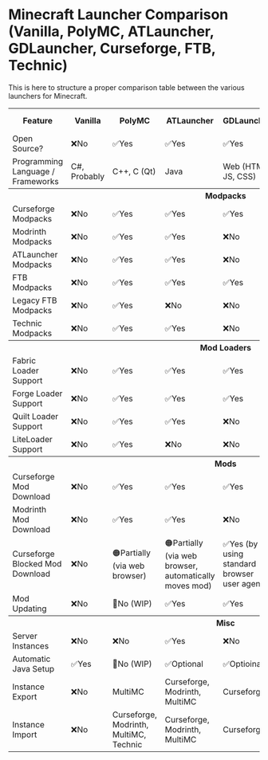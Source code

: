 # Minecraft Launcher Comparison (Vanilla, PolyMC, ATLauncher, GDLauncher, Curseforge, FTB, Technic)

This is here to structure a proper comparison table between the various launchers for Minecraft.

<table>
    <tr>
        <th>Feature</th>
        <th>Vanilla</th>
        <th>PolyMC</th>
        <th>ATLauncher</th>
        <th>GDLauncher</th>
        <th>Curseforge</th>
        <th>FTB App</th>
        <th>Technic</th>
        <th>Old Vanilla</th>
    </tr>
    <tr>
        <td>Open Source?</td>
        <td>❌No</td>
        <td>✅Yes</td>
        <td>✅Yes</td>
        <td>✅Yes</td>
        <td>❌No</td>
        <td>?</td>
        <td>❌No</td>
        <td>❌No</td>
    </tr>
    <tr>
        <td>Programming Language / Frameworks</td>
        <td>C#, Probably</td>
        <td>C++, C (Qt)</td>
        <td>Java</td>
        <td>Web (HTML, JS, CSS)</td>
        <td>Overwolf</td>
        <td>Overwolf</td>
        <td>Java</td>
        <td>Java (AWT, Swing)</td>
    </tr>
    <tr>
        <th colspan=9>Modpacks</th>
    </tr>
    <tr>
        <td>Curseforge Modpacks</td>
        <td>❌No</td>
        <td>✅Yes</td>
        <td>✅Yes</td>
        <td>✅Yes</td>
        <td>?</td>
        <td>?</td>
        <td>?</td>
        <td>❌No</td>
    </tr>
    <tr>
        <td>Modrinth Modpacks</td>
        <td>❌No</td>
        <td>✅Yes</td>
        <td>✅Yes</td>
        <td>❌No</td>
        <td>?</td>
        <td>?</td>
        <td>?</td>
        <td>❌No</td>
    </tr>
    <tr>
        <td>ATLauncher Modpacks</td>
        <td>❌No</td>
        <td>✅Yes</td>
        <td>✅Yes</td>
        <td>❌No</td>
        <td>?</td>
        <td>?</td>
        <td>?</td>
        <td>❌No</td>
    </tr>
    <tr>
        <td>FTB Modpacks</td>
        <td>❌No</td>
        <td>✅Yes</td>
        <td>✅Yes</td>
        <td>✅Yes</td>
        <td>?</td>
        <td>✅Yes</td>
        <td>?</td>
        <td>❌No</td>
    </tr>
    <tr>
        <td>Legacy FTB Modpacks</td>
        <td>❌No</td>
        <td>✅Yes</td>
        <td>❌No</td>
        <td>❌No</td>
        <td>?</td>
        <td>✅Yes</td>
        <td>?</td>
        <td>❌No</td>
    </tr>
    <tr>
        <td>Technic Modpacks</td>
        <td>❌No</td>
        <td>✅Yes</td>
        <td>✅Yes</td>
        <td>❌No</td>
        <td>?</td>
        <td>?</td>
        <td>✅Yes</td>
        <td>❌No</td>
    </tr>
    <tr>
        <th colspan=9>Mod Loaders</th>
    </tr>
    <tr>
        <td>Fabric Loader Support</td>
        <td>❌No</td>
        <td>✅Yes</td>
        <td>✅Yes</td>
        <td>✅Yes</td>
        <td>?</td>
        <td>?</td>
        <td>?</td>
        <td>❌No</td>
    </tr>
    <tr>
        <td>Forge Loader Support</td>
        <td>❌No</td>
        <td>✅Yes</td>
        <td>✅Yes</td>
        <td>✅Yes</td>
        <td>?</td>
        <td>?</td>
        <td>?</td>
        <td>❌No</td>
    </tr>
    <tr>
        <td>Quilt Loader Support</td>
        <td>❌No</td>
        <td>✅Yes</td>
        <td>✅Yes</td>
        <td>❌No</td>
        <td>?</td>
        <td>?</td>
        <td>?</td>
        <td>❌No</td>
    </tr>
    <tr>
        <td>LiteLoader Support</td>
        <td>❌No</td>
        <td>✅Yes</td>
        <td>❌No</td>
        <td>❌No</td>
        <td>?</td>
        <td>?</td>
        <td>?</td>
        <td>❌No</td>
    </tr>
    <tr>
        <th colspan=9>Mods</th>
    </tr>
    <tr>
        <td>Curseforge Mod Download</td>
        <td>❌No</td>
        <td>✅Yes</td>
        <td>✅Yes</td>
        <td>✅Yes</td>
        <td>✅Yes</td>
        <td>?</td>
        <td>?</td>
        <td>❌No</td>
    </tr>
    <tr>
        <td>Modrinth Mod Download</td>
        <td>❌No</td>
        <td>✅Yes</td>
        <td>✅Yes</td>
        <td>❌No</td>
        <td>?</td>
        <td>?</td>
        <td>?</td>
        <td>❌No</td>
    </tr>
    <tr>
        <td>Curseforge Blocked Mod Download</td>
        <td>❌No</td>
        <td>🟠Partially (via web browser)</td>
        <td>🟠Partially (via web browser, automatically moves mod)</td>
        <td>✅Yes (by using standard browser user agent)</td>
        <td>✅Yes</td>
        <td>?</td>
        <td>?</td>
        <td>❌No</td>
    </tr>
    <tr>
        <td>Mod Updating</td>
        <td>❌No</td>
        <td>🚧No (WIP)</td>
        <td>✅Yes</td>
        <td>✅Yes</td>
        <td>?</td>
        <td>?</td>
        <td>?</td>
        <td>❌No</td>
    </tr>
    <tr>
        <th colspan=9>Misc</th>
    </tr>
    <tr>
        <td>Server Instances</td>
        <td>❌No</td>
        <td>❌No</td>
        <td>✅Yes</td>
        <td>❌No</td>
        <td>?</td>
        <td>?</td>
        <td>?</td>
        <td>❌No</td>
    </tr>
    <tr>
        <td>Automatic Java Setup</td>
        <td>✅Yes</td>
        <td>🚧No (WIP)</td>
        <td>✅Optional</td>
        <td>✅Optioinal</td>
        <td>?</td>
        <td>?</td>
        <td>?</td>
        <td>✅Yes</td>
    </tr>
    <tr>
        <td>Instance Export</td>
        <td>❌No</td>
        <td>MultiMC</td>
        <td>Curseforge, Modrinth, MultiMC</td>
        <td>Curseforge</td>
        <td>?</td>
        <td>?</td>
        <td>?</td>
        <td>❌No</td>
    </tr>
    <tr>
        <td>Instance Import</td>
        <td>❌No</td>
        <td>Curseforge, Modrinth, MultiMC, Technic</td>
        <td>Curseforge, Modrinth, MultiMC</td>
        <td>Curseforge</td>
        <td>?</td>
        <td>?</td>
        <td>?</td>
        <td>❌No</td>
    </tr>
</table>